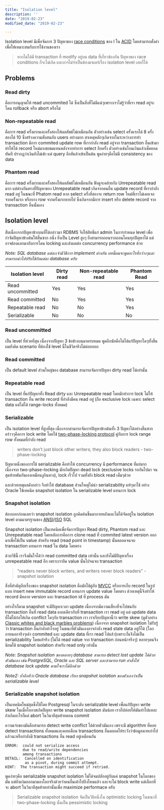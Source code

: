 ```yaml
---
title: "Isolation level"
description: ''
date: "2019-02-23"
modified_date: "2019-02-23"

---
```


Isolation level มีเพื่อจัดการ 3 ปัญหาของ [race conditions](https://en.wikipedia.org/wiki/Race_condition) ของ I ใน [ACID](https://en.wikipedia.org/wiki/ACID) โดยสามารถตั้งค่าเพื่อให้เหมาะสมกับการใช้งานของเรา
 <!--more-->
> หากไม่ได้มี transaction ที่ modify อยู่บน data ที่เกี่ยวข้องกัน ปัญหาของ race conditions ก็จะไม่เกิด และอาจไม่จำเป็นต้องมาแคร์เรื่อง isolation level เลยก็ได้


## Problems

### Read dirty 

คือการอนุญาตให้ read uncommited ได้ ซึ่งเป็นสิ่งที่ไม่ดีแน่ๆเพราะเราไม่รู้ว่าที่เรา read อยู่จะโดน rollback หรือ abort หรือไม่

### Non-repeatable read  

คือการ read ครั้งแรกและครั้งสองให้ผลลัพธ์ไม่เหมือนกัน ตัวอย่างเช่น select ครั้งแรกได้ 8 ครั้งสองได้ 10 ซึ่งสร้างความสับสนกับ users อย่างมาก สาเหตุหลักๆเกิดจากในระหว่างการทำ transaction มีการ commited update row ที่เรากำลัง read อยู่จาก transaction อื่นเข้ามา ทำให้ได้ record ใหม่มาเชยชมแทนหลังจากทำการ select อีกครั้ง ตัวอย่างเช่นโอนเงินแล้วเช็คยอดทันที ปรากฎว่าเงินยังไม่เข้า แต่ query อีกทีแล้วเข้าเป็นต้น พูดง่ายๆคือไม่มี consistency ของ data 

### Phantom read 

คือการ read ครั้งแรกและครั้งสองให้ผลลัพธ์ไม่เหมือนกัน ฟังดูจะคล้ายกับ Unrepeatable read มาก แต่ต่างกันตรงที่ปัญหาของ Unrepeatable read เกิดจากคนอื่น update record ที่เรากำลัง read อยู่  ในขณะที่ Phatom read หาก select ครั้งที่สองจะ return row ใหม่ที่เราไม่เคยเจอจากครั้งแรก หรือบาง row จากครั้งแรกหายไป ซึ่งเกิดจากมีการ insert หรือ delete record จาก transaction อื่นนั้นเอง

## Isolation level

สืบเนื่องจากปัญหาข้างบนที่ได้กล่าวมา RDBMS จึงให้สิทธิ์แก่ admin ในการกำหนด level เพื่อกำจัดปัญหาข้างต้นให้สิ้นซาก อนึ่ง ยิ่งเป็น Level สูงๆ ยิ่งสามารถถอนรากถอนโคนทุกปัญหาได้ แต่อาจต้องแลกมากับการโดน locking และส่งผลต่อ concurrency performance ด้วย

_Note: SQL database แต่ละเจ้ามีวิธีการ implement ต่างกัน บทนี้ผมจะพูดอะไรที่กว้างๆและสามารถนำไปปรับใช้กับแต่ละ database ครับ_

| Isolation level   |   Dirty read   |  Non-repeatable read   |  Phantom Read|
|-------------------|----------------|------------------------|--------------|
| Read uncommitted  |  Yes           |      Yes               |      Yes     |
| Read committed    |   No           |      Yes               |  	Yes      | 
| Repeatable read   |  No            |       No           	  |      Yes     |
| Serializable      |   No           |       No               |       No     |


### Read uncommitted 

เป็น level ที่ห่วยที่สุด เนื่องจากปัญหา 3 ข้อข้างบนมาครบหมด พูดอีกนัยคือไม่ได้แก้ปัญหาใดๆทั้งสิ้น ผมยังคิด scenario ที่ต้องใช้ level นี้ในชีวิตจริงไม่ค่อยออก

###  Read committed 

เป็น default level ส่วนใหญ่ของ database  สามารถจัดการปัญหา dirty read ได้เท่านั้น 

### Repeatable read 

เป็น level ที่แก้ปัญหาทั้ง Read dirty และ Unrepeatable read โดยมักทำการ lock ไม่ให้ transaction อื่น write record ที่กำลังมีคน read อยู่ (ถือ exclusive lock เฉพาะ select data แต่ไม่ได้ range-locks ทั้งหมด) 

### Serializable 

เป็น isolation level ที่สูงที่สุด เนื่องจากสามารถจัดการปัญหาข้างต้นทั้ง 3 ปัญหาได้อย่างสิ้นซาก คร่าวๆคือการ lock write โดยใช้ [two-phase-locking protocol](https://en.wikipedia.org/wiki/Two-phase_locking) คู่กับการ lock range row ทั้งหมดที่กำลัง read

> writers don’t just block other writers; they also block readers - two-phase-locking

ปัญหาหนึ่งของการใช้ serializable คือทำให้ concurrency มี performance ที่แย่มากเนื่องจาก two-phase-locking มักเกิดปัญหา dead lock (exclusive locks รอกันไปมา จนสุดท้ายพันกันเองเหมือนงูกินหาง), lock เร็วไป รวมทั้งยัง block read เต็มๆด้วย  

และด้วยเหตุผลดังกล่าว จึงทำให้ database ส่วนใหญ่ไม่นำ serializability แท้ๆมาใช้ อย่าง Oracle ใช้เทคนิค snapshot isolation ใน serializable level แทนการ lock  

### Snapshot isolation 

ต้องบอกก่อนเลยว่า snapshot isolation ถูกคิดค้นขึ้นมาภายหลังและไม่ได้จัดอยู่ใน isolation level ตามมาตรฐานของ [ANSI](https://en.wikipedia.org/wiki/American_National_Standards_Institute)/[ISO](https://en.wikipedia.org/wiki/International_Organization_for_Standardization) SQL

Snapshot isolation เป็นเทคนิคเพื่อจัดการปัญหา Read dirty, Phantom read และ Unrepeatable read  โดยหลักการคือการ clone read ที่ commited latest version ออกมาเพื่อใช้เป็น value สำหรับ read (read point in timestamp) นั้นตลอดจนจบ transaction แทนการ read ใน data โดยตรง 

ด้วยวิธีนี้ เราจึงมั่นใจได้ว่า read committed data เท่านั้น และยังไม่มีปัญหาเรื่อง unrepeatable read อีก เพราะเรายึด value นั้นไปจนจบ transaction

> "readers never block writers, and writers never block readers" - snapshot isolation

สิ่งที่สำคัญอีกเรื่องของ snapshot isolation คือมักใช้คู่กับ [MVCC](https://en.wikipedia.org/wiki/Multiversion_concurrency_control) หรือการเก็บ record ในรูปแบบ insert new immutable record แทนการ update value โดยตรง ด้วยเหตุนี้จึงทำให้ record มีหลาย version และ transaction id ที่ process มัน

อย่างไรก็ตาม snapshot จะมีปัญหาเวลา update เนื่องจากมีความเสี่ยงที่จะไปชนกับ transaction อื่นที่ read data แบบเดียวกับที่ transaction เรา read อยู่ แต่ update data ที่ไม่ได้ก่อให้เกิด conflict ใดๆกับ transaction เรา เราเรียกปัญหานี้ว่า write skew (ดูตัวอย่าง [Classic whites and black marbles problems](https://blogs.msdn.microsoft.com/craigfr/2007/05/16/serializable-vs-snapshot-isolation-level/)) เนื่องจาก snapshot isolation ไม่รับรู้ว่า transaction อื่นกำลังทำไรอยู่  ในขณะที่ตัวมันเองอาจกำลัง read stale data อยู่ก็ได้ (โลกภายนอกจริงๆเค้า commited และ update data ที่เรา read ไปแล้ว)เพราะงั้นจึงไม่เป็น serializability โดยแท้จริง (ไม่ได้ read value จาก transaction ก่อนหน้าจริงๆ) หลายๆคนจึงนิยมใช้ snapshot isolation สำหรับ read only เท่านั้น

_Note: Snapshot isolation ของหลายๆ database สามารถ detect lost update ได้ด้วยตัวมันเอง เช่น PostgreSQL, Oracle และ SQL server และสามารถ run คำสั่งให้ database lock update ตามใจเราได้อีกด้วย_

_Note2: ย้ำอีกทีว่า Oracle database เรียก snapshot isolation ของตัวเองว่าเป็น serializable level_


### Serializable snapshot isolation

เป็นเทคนิคใหม่สุดซึ่งใช้โดย Postgresql ในระดับ serializable level เพื่อแก้ปัญหา write skew ในเมื่อโอกาสเกิดปัญหา write snapshot isolation มันน้อย เราก็ปล่อยให้มันทำไปแหละ ถ้าเกิดอะไรก็แค่ abort ในวินาทีสุดท้ายตอน commit  

ความเจ๋งของมันคือสามารถ detect write conflict ได้ด้วยตัวมันเอง เพราะมี algorithm ที่คอย detect transactions ทั้งหมดและคอยเตือน transactions อื่นตลอดให้ระวังว่าข้อมูลนายเก่าไปแล้วนะหรือกำลังมี transactions อื่น read อยู่เหมือนกัน 

```
ERROR:  could not serialize access
        due to read/write dependencies
        among transactions
DETAIL:  Cancelled on identification
         as a pivot, during commit attempt.
HINT:  The transaction might succeed if retried.
```

พูดง่ายๆคือ serializable snapshot isolation ไม่ได้จมปลักอยู่กับแค่ snapshot ในโลกของมัน แต่ยังแง้มออกมามองโลกจริงด้วยว่าคนอื่นเค้าไปถึงไหนแล้ว และจะไม่ block write แต่เลือกที่จะ abort ในวินาทีสุดท้ายเท่านั้นเพื่อ maximize performace ครับ

> Serializable snapshot isolation จัดเป็นวิธีหนึ่งใน optimistic locking ในขณะที่ two-phase-locking นั้นเป็น pessimistic locking













